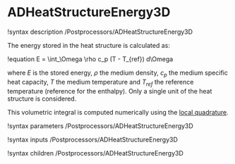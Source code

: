 # ADHeatStructureEnergy3D

!syntax description /Postprocessors/ADHeatStructureEnergy3D

The energy stored in the heat structure is calculated as:

!equation
E = \int_\Omega \rho c_p (T - T_{ref}) d\Omega

where $E$ is the stored energy, $\rho$ the medium density, $c_p$ the medium specific heat capacity,
$T$ the medium temperature and $T_{ref}$ the reference temperature (reference for the enthalpy).
Only a single unit of the heat structure is considered.

This volumetric integral is computed numerically using the [local quadrature](syntax/Executioner/Quadrature/index.md).

!syntax parameters /Postprocessors/ADHeatStructureEnergy3D

!syntax inputs /Postprocessors/ADHeatStructureEnergy3D

!syntax children /Postprocessors/ADHeatStructureEnergy3D
